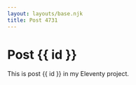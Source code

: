 ```yaml
---
layout: layouts/base.njk
title: Post 4731
---
```


# Post {{ id }}

This is post {{ id }} in my Eleventy project.
